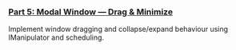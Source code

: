 ### [Part 5: Modal Window — Drag & Minimize](Readme.md)
Implement window dragging and collapse/expand behaviour using IManipulator and scheduling.
